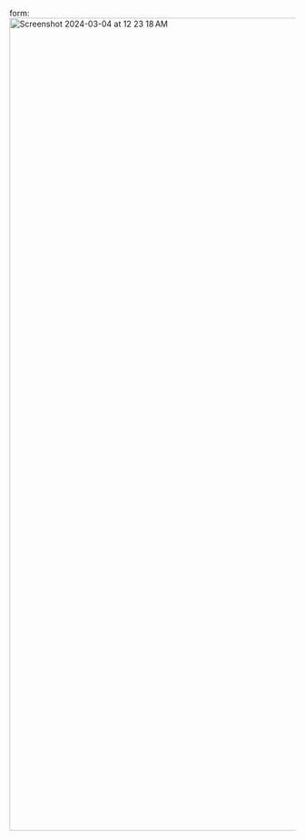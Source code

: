 form:
<img width="1432" alt="Screenshot 2024-03-04 at 12 23 18 AM" src="https://github.com/arex123/style-pages/assets/65856669/f85ce254-4d45-44c1-b973-71723f149a13">
